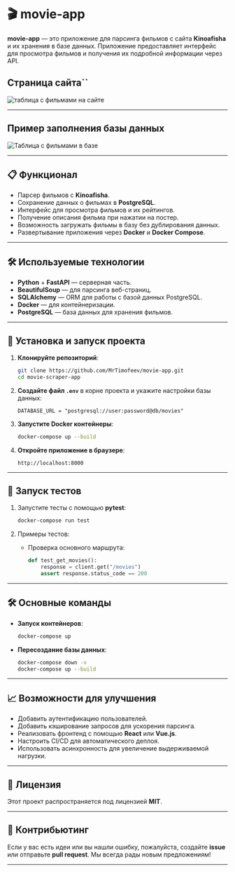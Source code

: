 # 🎬 movie-app

**movie-app** — это приложение для парсинга фильмов с сайта **Kinoafisha** и их хранения в базе данных. Приложение предоставляет интерфейс для просмотра фильмов и получения их подробной информации через API.
## Страница сайта``
![таблица с фильмами на сайте](https://github.com/user-attachments/assets/18577c14-52ef-4943-bff2-65b9fca63619)

---
## Пример заполнения базы данных
![Таблица с фильмами в базе](https://github.com/user-attachments/assets/70ca8580-d466-4a98-a492-1b391ee22ab2)

---
## 📋 Функционал

- Парсер фильмов с **Kinoafisha**.
- Сохранение данных о фильмах в **PostgreSQL**.
- Интерфейс для просмотра фильмов и их рейтингов.
- Получение описания фильма при нажатии на постер.
- Возможность загружать фильмы в базу без дублирования данных.
- Развертывание приложения через **Docker** и **Docker Compose**.

---

## 🛠️ Используемые технологии

- **Python** + **FastAPI** — серверная часть.
- **BeautifulSoup** — для парсинга веб-страниц.
- **SQLAlchemy** — ORM для работы с базой данных PostgreSQL.
- **Docker** — для контейнеризации.
- **PostgreSQL** — база данных для хранения фильмов.

---

## 🚀 Установка и запуск проекта

1. **Клонируйте репозиторий**:
   ```bash
   git clone https://github.com/MrTimofeev/movie-app.git
   cd movie-scraper-app
   ```

2. **Создайте файл `.env`** в корне проекта и укажите настройки базы данных:
   ```
   DATABASE_URL = "postgresql://user:password@db/movies"
   ```

3. **Запустите Docker контейнеры**:
   ```bash
   docker-compose up --build
   ```

4. **Откройте приложение в браузере**:
   ```
   http://localhost:8000
   ```

---

## 🧪 Запуск тестов

1. Запустите тесты с помощью **pytest**:
   ```bash
   docker-compose run test
   ```

2. Примеры тестов:
   - Проверка основного маршрута: 
     ```python
     def test_get_movies():
         response = client.get("/movies")
         assert response.status_code == 200
     ```

---

## 🛠️ Основные команды

- **Запуск контейнеров**:  
  ```bash
  docker-compose up
  ```

- **Пересоздание базы данных**:  
  ```bash
  docker-compose down -v
  docker-compose up --build
  ```

---

## 📈 Возможности для улучшения

- Добавить аутентификацию пользователей.
- Добавить кэширование запросов для ускорения парсинга.
- Реализовать фронтенд с помощью **React** или **Vue.js**.
- Настроить CI/CD для автоматического деплоя.
- Использовать асинхронность для увеличение выдерживаемой нагрузки.

---

## 📄 Лицензия

Этот проект распространяется под лицензией **MIT**. 

---

## 🤝 Контрибьютинг

Если у вас есть идеи или вы нашли ошибку, пожалуйста, создайте **issue** или отправьте **pull request**. Мы всегда рады новым предложениям!

---
